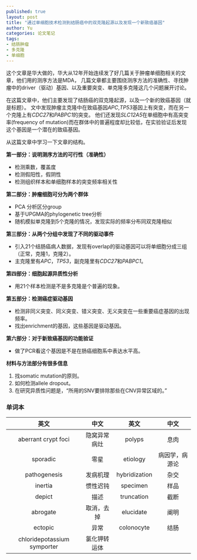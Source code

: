 ```yaml
---
published: true
layout: post
title: "通过单细胞技术检测到结肠癌中的双克隆起源以及发现一个新致癌基因"
author: Yu
categories: 论文笔记
tags:
- 结肠肿瘤
- 多克隆
- 单细胞
---
```


这个文章是华大做的，华大从12年开始连续发了好几篇关于肿瘤单细胞相关的文章，他们用的测序方法是MDA，
几篇文章都主要围绕测序方法的准确性、寻找肿瘤中的driver（驱动）基因、以及重要突变、单克隆多克隆这几个问题展开讨论。

在这篇文章中，他们主要发现了结肠癌的双克隆起源，以及一个新的致癌基因（就是标题）。
文中发现肿瘤主克隆中在致癌基因*APC*,*TP53*基因上有突变，而在另一个克隆上有*CDC27*和*PABPC1*的突变。
他们还发现*SLC12A5*在单细胞中有高突变率(frequency of mutation)而在群体中的普遍程度却比较低，在实验验证后发现这个基因是一个潜在的致癌基因。

从这篇文章中学习一下文章的结构。

**第一部分：说明测序方法的可行性（准确性）**

- 检测乘数，覆盖度
- 检测假阳性，假阴性
- 检测组织样本和单细胞样本的突变频率相关性

**第二部分：肿瘤细胞可分为两个群体**

- PCA 分析区分group
- 基于UPGMA的phylogenetic tree分析
- 随机模拟单克隆到5个克隆的情况，发现实际的频率分布同双克隆相似

**第三部分：从两个分组中发现了不同的驱动事件**

- 引入21个结肠癌病人数据，发现有overlap的驱动基因可以将单细胞分成三组（正常，克隆1，克隆2）。
- 主克隆里有*APC*，*TP53*，副克隆里有*CDC27*和*PABPC1*。

**第四部分：细胞起源异质性分析**

- 用21个样本检测是不是多克隆是个普遍的现象。

**第五部分：检测癌症驱动基因**

- 检测非同义突变、同义突变、错义突变、无义突变在一些重要癌症基因的出现频率。
- 找出enrichment的基因，这些基因是驱动基因。

**第六部分：对于新致癌基因的功能验证**

- 做了PCR看这个基因是不是在肠癌细胞系中表达水平高。

**材料与方法部分有很多信息**

1. 找somatic mutation的原则。
2. 如何检测allele dropout。
3. 在研究异质性问题是，<q>所用的SNV要排除那些在CNV异常区域的。</q>

### 单词本

|英文|中文|英文|中文|
|:----:|:----:|:----:|:----:|
|aberrant crypt foci|隐窝异常病灶|polyps|息肉|
|sporadic|零星|etiology|病因学，病源论|
|pathogenesis|发病机理|hybridization|杂交|
|inertia|惯性迟钝|specimen|样品|
|depict|描述|truncation|截断|
|abrogate|取消，去掉|elucidate|阐明|
|ectopic|异常|colonocyte|结肠|
|chloridepotassium symporter|氯化钾转运体|||
